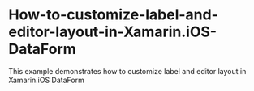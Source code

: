 # How-to-customize-label-and-editor-layout-in-Xamarin.iOS-DataForm
This example demonstrates how to customize label and editor layout in Xamarin.iOS DataForm
